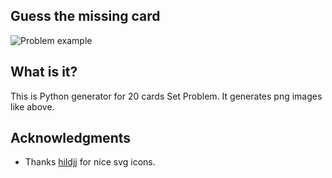 ## Guess the missing card
![Problem example](/icons/example.png|width=100)

## What is it?
This is Python generator for 20 cards Set Problem. It generates png images like above.

## Acknowledgments
* Thanks [hildjj](https://github.com/hildjj) for nice svg icons.